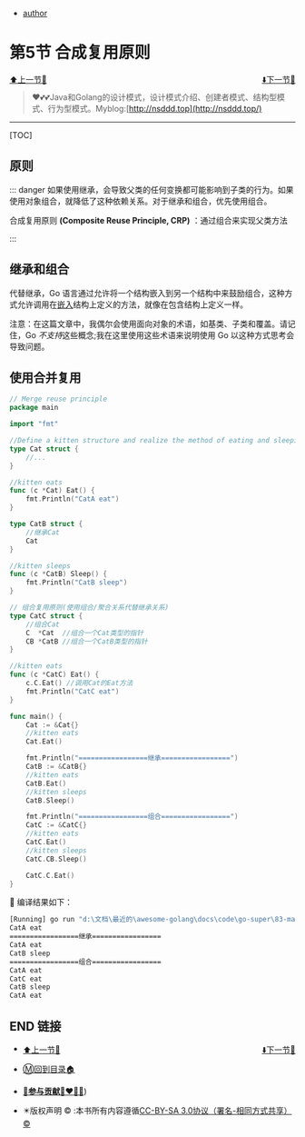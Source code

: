 + [author](https://github.com/3293172751/cs-awesome-Block_Chain)

# 第5节 合成复用原则

<div><a href = '4.md' style='float:left'>⬆️上一节🔗</a><a href = '6.md' style='float: right'>⬇️下一节🔗</a></div>
<br>

> ❤️💕💕Java和Golang的设计模式，设计模式介绍、创建者模式、结构型模式、行为型模式。Myblog:[http://nsddd.top](http://nsddd.top/)

---
[TOC]

## 原则

::: danger
如果使用继承，会导致父类的任何变换都可能影响到子类的行为。如果使用对象组合，就降低了这种依赖关系。对于继承和组合，优先使用组合。

合成复用原则 **(Composite Reuse Principle, CRP)** ：通过组合来实现父类方法

:::



## 继承和组合

代替继承，Go 语言通过允许将一个结构嵌入到另一个结构中来鼓励组合，这种方式允许调用在[嵌入](https://golang.org/doc/effective_go.html#embedding)结构上定义的方法，就像在包含结构上定义一样。

注意：在这篇文章中，我偶尔会使用面向对象的术语，如基类、子类和覆盖。请记住，Go *不支持*这些概念;我在这里使用这些术语来说明使用 Go 以这种方式思考会导致问题。



## 使用合并复用

```go
// Merge reuse principle
package main

import "fmt"

//Define a kitten structure and realize the method of eating and sleeping.
type Cat struct {
	//...
}

//kitten eats
func (c *Cat) Eat() {
	fmt.Println("CatA eat")
}

type CatB struct {
	//继承Cat
	Cat
}

//kitten sleeps
func (c *CatB) Sleep() {
	fmt.Println("CatB sleep")
}

// 组合复用原则(使用组合/聚合关系代替继承关系)
type CatC struct {
	//组合Cat
	C  *Cat  //组合一个Cat类型的指针
	CB *CatB //组合一个CatB类型的指针
}

//kitten eats
func (c *CatC) Eat() {
	c.C.Eat() //调用Cat的Eat方法
	fmt.Println("CatC eat")
}

func main() {
	Cat := &Cat{}
	//kitten eats
	Cat.Eat()

	fmt.Println("=================继承=================")
	CatB := &CatB{}
	//kitten eats
	CatB.Eat()
	//kitten sleeps
	CatB.Sleep()

	fmt.Println("=================组合=================")
	CatC := &CatC{}
	//kitten eats
	CatC.Eat()
	//kitten sleeps
	CatC.CB.Sleep()

	CatC.C.Eat()
}

```

🚀 编译结果如下：

```bash
[Running] go run "d:\文档\最近的\awesome-golang\docs\code\go-super\83-main.go"
CatA eat
=================继承=================
CatA eat
CatB sleep
=================组合=================
CatA eat
CatC eat
CatB sleep
CatA eat
```





## END 链接
<ul><li><div><a href = '4.md' style='float:left'>⬆️上一节🔗</a><a href = '6.md' style='float: right'>⬇️下一节🔗</a></div></li></ul>

+ [Ⓜ️回到目录🏠](../README.md)

+ [**🫵参与贡献💞❤️‍🔥💖**](https://nsddd.top/archives/contributors))

+ ✴️版权声明 &copy; :本书所有内容遵循[CC-BY-SA 3.0协议（署名-相同方式共享）&copy;](http://zh.wikipedia.org/wiki/Wikipedia:CC-by-sa-3.0协议文本) 


